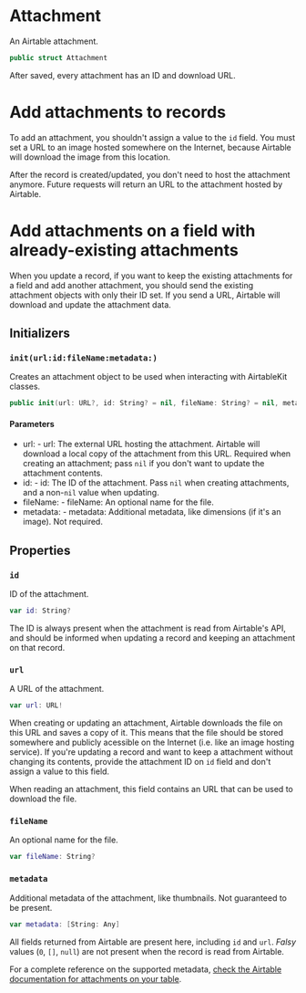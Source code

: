 # Attachment

An Airtable attachment.

``` swift
public struct Attachment
```

After saved, every attachment has an ID and download URL.

# Add attachments to records

To add an attachment, you shouldn't assign a value to the `id` field. You must set a URL to an image hosted somewhere on the Internet, because Airtable will
download the image from this location.

After the record is created/updated, you don't need to host the attachment anymore. Future requests will return an URL to the attachment hosted by Airtable.

# Add attachments on a field with already-existing attachments

When you update a record, if you want to keep the existing attachments for a field and add another attachment, you should send the existing attachment objects
with only their ID set. If you send a URL, Airtable will download and update the attachment data.

## Initializers

### `init(url:​id:​fileName:​metadata:​)`

Creates an attachment object to be used when interacting with AirtableKit classes.

``` swift
public init(url:​ URL?, id:​ String? = nil, fileName:​ String? = nil, metadata:​ [String:​ Any] = [:​])
```

#### Parameters

  - url:​ - url:​ The external URL hosting the attachment. Airtable will download a local copy of the attachment from this URL. Required when creating an attachment; pass `nil` if you don't want to update the attachment contents.
  - id:​ - id:​ The ID of the attachment. Pass `nil` when creating attachments, and a non-`nil` value when updating.
  - fileName:​ - fileName:​ An optional name for the file.
  - metadata:​ - metadata:​ Additional metadata, like dimensions (if it's an image). Not required.

## Properties

### `id`

ID of the attachment.

``` swift
var id:​ String?
```

The ID is always present when the attachment is read from Airtable's API, and should be informed when updating a record and keeping an attachment
on that record.

### `url`

A URL of the attachment.

``` swift
var url:​ URL!
```

When creating or updating an attachment, Airtable downloads the file on this URL and saves a copy of it. This means that the file should be stored
somewhere and publicly acessible on the Internet (i.e. like an image hosting service). If you're updating a record and want to keep a attachment without
changing its contents, provide the attachment ID on `id` field and don't assign a value to this field.

When reading an attachment, this field contains an URL that can be used to download the file.

### `fileName`

An optional name for the file.

``` swift
var fileName:​ String?
```

### `metadata`

Additional metadata of the attachment, like thumbnails. Not guaranteed to be present.

``` swift
var metadata:​ [String:​ Any]
```

All fields returned from Airtable are present here, including `id` and `url`. *Falsy* values (`0`, `[]`, `null`) are not present when the record is read
from Airtable.

For a complete reference on the supported metadata, [check the Airtable documentation for attachments on your table](https:​//airtable.com/api).
